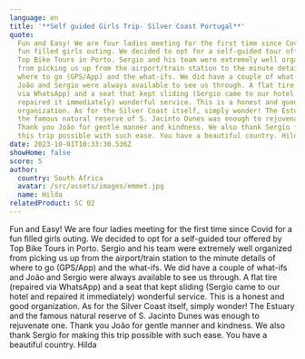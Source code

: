 ```yaml
---
language: en
title: '**Self guided Girls Trip- Silver Coast Portugal**'
quote:
  Fun and Easy! We are four ladies meeting for the first time since Covid for a
  fun filled girls outing. We decided to opt for a self-guided tour offered by
  Top Bike Tours in Porto. Sergio and his team were extremely well organized
  from picking us up from the airport/train station to the minute details of
  where to go (GPS/App) and the what-ifs. We did have a couple of what-ifs and
  João and Sergio were always available to see us through. A flat tire (repaired
  via WhatsApp) and a seat that kept sliding (Sergio came to our hotel and
  repaired it immediately) wonderful service. This is a honest and good
  organization. As for the Silver Coast itself, simply wonder! The Estuary and
  the famous natural reserve of S. Jacinto Dunes was enough to rejuvenate one.
  Thank you João for gentle manner and kindness. We also thank Sergio for making
  this trip possible with such ease. You have a beautiful country. Hilda
date: 2023-10-01T10:33:30.536Z
showHome: false
score: 5
author:
  country: South Africa
  avatar: /src/assets/images/emmet.jpg
  name: Hilda
relatedProduct: SC 02
---
```


Fun and Easy! We are four ladies meeting for the first time since Covid for a
fun filled girls outing. We decided to opt for a self-guided tour offered by Top
Bike Tours in Porto. Sergio and his team were extremely well organized from
picking us up from the airport/train station to the minute details of where to
go (GPS/App) and the what-ifs. We did have a couple of what-ifs and João and
Sergio were always available to see us through. A flat tire (repaired via
WhatsApp) and a seat that kept sliding (Sergio came to our hotel and repaired it
immediately) wonderful service. This is a honest and good organization. As for
the Silver Coast itself, simply wonder! The Estuary and the famous natural
reserve of S. Jacinto Dunes was enough to rejuvenate one. Thank you João for
gentle manner and kindness. We also thank Sergio for making this trip possible
with such ease. You have a beautiful country. Hilda
